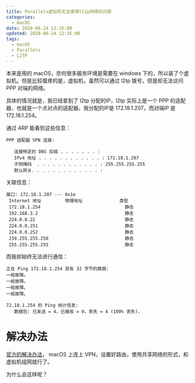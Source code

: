 ```yaml
---
title: Parallels虚拟机无法使用lt2p网络的问题
categories:
  - macOS
date: 2020-06-24 12:35:00
updated: 2020-06-24 12:35:00
tags: 
  - macOS
  - Parallels
  - L2TP
---
```


本来是用的 macOS，奈何很多服务环境是需要在 windows 下的，所以装了个虚拟机。但是比较蛋疼的是，虚拟机，虽然可以通过 l2tp 拨号，但是却无法访问 PPP 对端的网络。

<!--more-->

具体的情况就是，我已经拿到了 l2tp 分配的IP，l2tp 实际上是一个 PPP 的适配器，也就是一个点对点的适配器。我分配的IP是 172.18.1.207，而对端IP 是 172.18.1.254。

通过 ARP 能看到这些信息：

```
PPP 适配器 VPN 连接:

   连接特定的 DNS 后缀 . . . . . . . :
   IPv4 地址 . . . . . . . . . . . . : 172.18.1.207
   子网掩码  . . . . . . . . . . . . : 255.255.255.255
   默认网关. . . . . . . . . . . . . :

```

关联信息：

```
接口: 172.18.1.207 --- 0x1e
 Internet 地址         物理地址              类型
 172.18.1.254                                静态
 192.168.3.2                                 静态
 224.0.0.22                                  静态
 224.0.0.251                                 静态
 224.0.0.252                                 静态
 239.255.255.250                             静态
 255.255.255.255                             静态
```

而我却始终无法进行通信：

```
正在 Ping 172.18.1.254 具有 32 字节的数据:
一般故障。
一般故障。
一般故障。
一般故障。

72.18.1.254 的 Ping 统计信息:
   数据包: 已发送 = 4，已接收 = 0，丢失 = 4 (100% 丢失)，
```

# 解决办法

[官方的解决办法](https://kb.parallels.com/123071)， macOS 上连上 VPN，设置好路由，使用共享网络的形式，和虚拟机组网就行了。

为什么会这样呢？